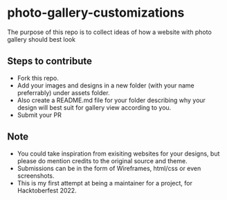 # photo-gallery-customizations

The purpose of this repo is to collect ideas of how a website with photo gallery should best look

## Steps to contribute
- Fork this repo.
- Add your images and designs in a new folder (with your name preferrably) under assets folder.
- Also create a README.md file for your folder describing why your design will best suit for gallery view according to you.
- Submit your PR

## Note
- You could take inspiration from exisiting websites for your designs, but please do mention credits to the original source and theme.
- Submissions can be in the form of Wireframes, html/css or even screenshots.
- This is my first attempt at being a maintainer for a project, for Hacktoberfest 2022.
